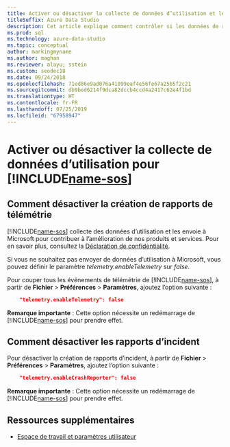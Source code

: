 ```yaml
---
title: Activer ou désactiver la collecte de données d’utilisation et les rapports d’incident
titleSuffix: Azure Data Studio
description: Cet article explique comment contrôler si les données de rapport d’utilisation et d’incident sont collectées et envoyées à Microsoft.
ms.prod: sql
ms.technology: azure-data-studio
ms.topic: conceptual
author: markingmyname
ms.author: maghan
ms.reviewer: alayu; sstein
ms.custom: seodec18
ms.date: 09/24/2018
ms.openlocfilehash: 71ed86e9ad076a41099eaf4e56fe67a25b5f2c21
ms.sourcegitcommit: db9bed6214f9dca82dccb4ccd4a2417c62e4f1bd
ms.translationtype: HT
ms.contentlocale: fr-FR
ms.lasthandoff: 07/25/2019
ms.locfileid: "67958947"
---
```

# <a name="enable-or-disable-usage-data-collection-for-includename-sosincludesname-sos-shortmd"></a>Activer ou désactiver la collecte de données d’utilisation pour [!INCLUDE[name-sos](../includes/name-sos-short.md)]

## <a name="how-to-disable-telemetry-reporting"></a>Comment désactiver la création de rapports de télémétrie

[!INCLUDE[name-sos](../includes/name-sos-short.md)] collecte des données d’utilisation et les envoie à Microsoft pour contribuer à l’amélioration de nos produits et services. Pour en savoir plus, consultez la [Déclaration de confidentialité](https://go.microsoft.com/fwlink/?LinkID=528096&clcid=0x409).

Si vous ne souhaitez pas envoyer de données d’utilisation à Microsoft, vous pouvez définir le paramètre *telemetry.enableTelemetry* sur *false*.

Pour couper tous les événements de télémétrie de [!INCLUDE[name-sos](../includes/name-sos-short.md)], à partir de **Fichier** > **Préférences** > **Paramètres**, ajoutez l’option suivante :

```json
    "telemetry.enableTelemetry": false
```

**Remarque importante** : Cette option nécessite un redémarrage de [!INCLUDE[name-sos](../includes/name-sos-short.md)] pour prendre effet. 

## <a name="how-to-disable-crash-reporting"></a>Comment désactiver les rapports d’incident

Pour désactiver la création de rapports d’incident, à partir de **Fichier** > **Préférences** > **Paramètres**, ajoutez l’option suivante :

```json
    "telemetry.enableCrashReporter": false
```

**Remarque importante** : Cette option nécessite un redémarrage de [!INCLUDE[name-sos](../includes/name-sos-short.md)] pour prendre effet.

## <a name="additional-resources"></a>Ressources supplémentaires
- [Espace de travail et paramètres utilisateur](settings.md)
